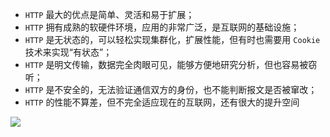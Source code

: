 - `HTTP` 最大的优点是简单、灵活和易于扩展；
- `HTTP` 拥有成熟的软硬件环境，应用的非常广泛，是互联网的基础设施；
- `HTTP` 是无状态的，可以轻松实现集群化，扩展性能，但有时也需要用 `Cookie` 技术来实现“有状态”；
- `HTTP` 是明文传输，数据完全肉眼可见，能够方便地研究分析，但也容易被窃听；
- `HTTP` 是不安全的，无法验证通信双方的身份，也不能判断报文是否被窜改；
- `HTTP` 的性能不算差，但不完全适应现在的互联网，还有很大的提升空间

![](http://blog.poetries.top/img-repo/2019/12/100.png)